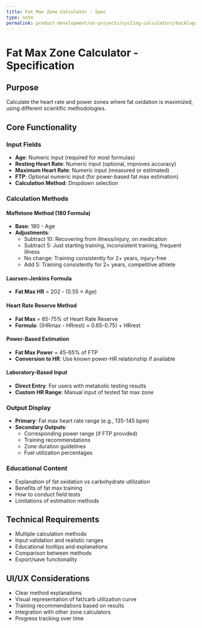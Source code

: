 ```yaml
---
title: Fat Max Zone Calculator - Spec
type: note
permalink: product-development/os-projects/cycling-calculators/backlogs/fat-max-zone-calculator-spec
---
```


# Fat Max Zone Calculator - Specification

## Purpose
Calculate the heart rate and power zones where fat oxidation is maximized, using different scientific methodologies.

## Core Functionality
### Input Fields
- **Age**: Numeric input (required for most formulas)
- **Resting Heart Rate**: Numeric input (optional, improves accuracy)
- **Maximum Heart Rate**: Numeric input (measured or estimated)
- **FTP**: Optional numeric input (for power-based fat max estimation)
- **Calculation Method**: Dropdown selection

### Calculation Methods

#### Maffetone Method (180 Formula)
- **Base**: 180 - Age
- **Adjustments**:
  - Subtract 10: Recovering from illness/injury, on medication
  - Subtract 5: Just starting training, inconsistent training, frequent illness
  - No change: Training consistently for 2+ years, injury-free
  - Add 5: Training consistently for 2+ years, competitive athlete

#### Laursen-Jenkins Formula
- **Fat Max HR** = 202 - (0.55 × Age)

#### Heart Rate Reserve Method
- **Fat Max** = 65-75% of Heart Rate Reserve
- **Formula**: ((HRmax - HRrest) × 0.65-0.75) + HRrest

#### Power-Based Estimation
- **Fat Max Power** = 45-65% of FTP
- **Conversion to HR**: Use known power-HR relationship if available

#### Laboratory-Based Input
- **Direct Entry**: For users with metabolic testing results
- **Custom HR Range**: Manual input of tested fat max zone

### Output Display
- **Primary**: Fat max heart rate range (e.g., 135-145 bpm)
- **Secondary Outputs**:
  - Corresponding power range (if FTP provided)
  - Training recommendations
  - Zone duration guidelines
  - Fuel utilization percentages

### Educational Content
- Explanation of fat oxidation vs carbohydrate utilization
- Benefits of fat max training
- How to conduct field tests
- Limitations of estimation methods

## Technical Requirements
- Multiple calculation methods
- Input validation and realistic ranges
- Educational tooltips and explanations
- Comparison between methods
- Export/save functionality

## UI/UX Considerations
- Clear method explanations
- Visual representation of fat/carb utilization curve
- Training recommendations based on results
- Integration with other zone calculators
- Progress tracking over time
